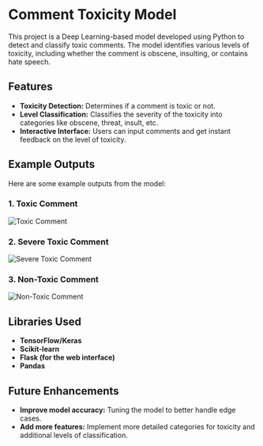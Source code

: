 
# Comment Toxicity Model

This project is a Deep Learning-based model developed using Python to detect and classify toxic comments. The model identifies various levels of toxicity, including whether the comment is obscene, insulting, or contains hate speech. 

## Features

- **Toxicity Detection:** Determines if a comment is toxic or not.
- **Level Classification:** Classifies the severity of the toxicity into categories like obscene, threat, insult, etc.
- **Interactive Interface:** Users can input comments and get instant feedback on the level of toxicity.

## Example Outputs

Here are some example outputs from the model:

### 1. Toxic Comment
![Toxic Comment](./Screenshot_2024-09-08_185853.png)

### 2. Severe Toxic Comment
![Severe Toxic Comment](./Screenshot_2024-09-08_185959.png)

### 3. Non-Toxic Comment
![Non-Toxic Comment](./Screenshot_2024-09-08_190058.png)


## Libraries Used

- **TensorFlow/Keras**
- **Scikit-learn**
- **Flask (for the web interface)**
- **Pandas**

## Future Enhancements

- **Improve model accuracy:** Tuning the model to better handle edge cases.
- **Add more features:** Implement more detailed categories for toxicity and additional levels of classification.


